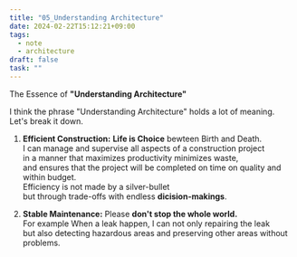 ```yaml
---
title: "05_Understanding Architecture"
date: 2024-02-22T15:12:21+09:00
tags:
  - note
  - architecture
draft: false
task: ""
---
```


The Essence of **"Understanding Architecture"**

I think the phrase "Understanding Architecture" holds a lot of meaning.  
Let's break it down.

1. **Efficient Construction:** **Life is Choice** bewteen Birth and Death.  
I can manage and supervise all aspects of a construction project  
in a manner that maximizes productivity minimizes waste,  
and ensures that the project will be completed on time on quality and within budget.  
Efficiency is not made by a silver-bullet  
but through trade-offs with endless **dicision-makings**.  
  
2. **Stable Maintenance:** Please **don't stop the whole world.**   
For example When a leak happen, I can not only repairing the leak  
but also detecting hazardous areas and preserving other areas without problems.  
